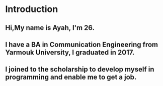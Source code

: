 #  Introduction 

## Hi,My name is Ayah, I'm 26.
## I have a BA in Communication Engineering from Yarmouk University, I graduated in 2017.
## I joined to the scholarship to develop myself in programming  and enable me to get a job.
